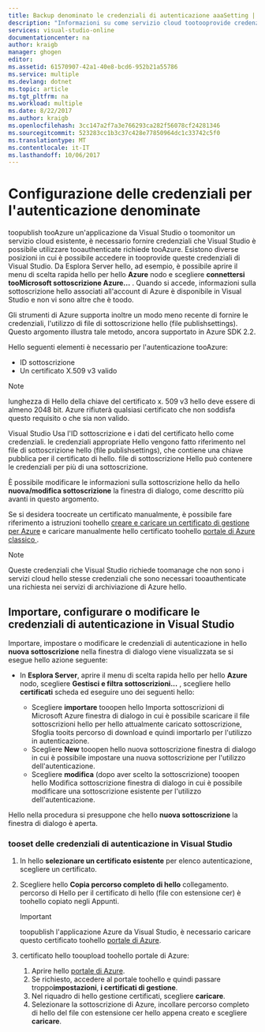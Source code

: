 ```yaml
---
title: Backup denominato le credenziali di autenticazione aaaSetting | Documenti Microsoft
description: "Informazioni su come servizio cloud tootooprovide credenziali che Visual Studio è possibile utilizzare tooauthenticate richieste tooAzure toopublish tooAzure un'applicazione da Visual Studio o toomonitor esistente... "
services: visual-studio-online
documentationcenter: na
author: kraigb
manager: ghogen
editor: 
ms.assetid: 61570907-42a1-40e8-bcd6-952b21a55786
ms.service: multiple
ms.devlang: dotnet
ms.topic: article
ms.tgt_pltfrm: na
ms.workload: multiple
ms.date: 8/22/2017
ms.author: kraigb
ms.openlocfilehash: 3cc147a2f7a3e766293ca282f56078cf24281346
ms.sourcegitcommit: 523283cc1b3c37c428e77850964dc1c33742c5f0
ms.translationtype: MT
ms.contentlocale: it-IT
ms.lasthandoff: 10/06/2017
---
```

# <a name="setting-up-named-authentication-credentials"></a>Configurazione delle credenziali per l'autenticazione denominate
toopublish tooAzure un'applicazione da Visual Studio o toomonitor un servizio cloud esistente, è necessario fornire credenziali che Visual Studio è possibile utilizzare tooauthenticate richiede tooAzure. Esistono diverse posizioni in cui è possibile accedere in tooprovide queste credenziali di Visual Studio. Da Esplora Server hello, ad esempio, è possibile aprire il menu di scelta rapida hello per hello **Azure** nodo e scegliere **connettersi tooMicrosoft sottoscrizione Azure...** . Quando si accede, informazioni sulla sottoscrizione hello associati all'account di Azure è disponibile in Visual Studio e non vi sono altre che è toodo.

Gli strumenti di Azure supporta inoltre un modo meno recente di fornire le credenziali, l'utilizzo di file di sottoscrizione hello (file publishsettings). Questo argomento illustra tale metodo, ancora supportato in Azure SDK 2.2.

Hello seguenti elementi è necessario per l'autenticazione tooAzure:

* ID sottoscrizione
* Un certificato X.509 v3 valido

> [!NOTE]
> lunghezza di Hello della chiave del certificato x. 509 v3 hello deve essere di almeno 2048 bit. Azure rifiuterà qualsiasi certificato che non soddisfa questo requisito o che sia non valido.
>
>

Visual Studio Usa l'ID sottoscrizione e i dati del certificato hello come credenziali. le credenziali appropriate Hello vengono fatto riferimento nel file di sottoscrizione hello (file publishsettings), che contiene una chiave pubblica per il certificato di hello. file di sottoscrizione Hello può contenere le credenziali per più di una sottoscrizione.

È possibile modificare le informazioni sulla sottoscrizione hello da hello **nuova/modifica sottoscrizione** la finestra di dialogo, come descritto più avanti in questo argomento.

Se si desidera toocreate un certificato manualmente, è possibile fare riferimento a istruzioni toohello [creare e caricare un certificato di gestione per Azure](https://msdn.microsoft.com/library/windowsazure/gg551722.aspx) e caricare manualmente hello certificato toohello [portale di Azure classico ](http://go.microsoft.com/fwlink/?LinkID=213885).

> [!NOTE]
> Queste credenziali che Visual Studio richiede toomanage che non sono i servizi cloud hello stesse credenziali che sono necessari tooauthenticate una richiesta nei servizi di archiviazione di Azure hello.
>
>

## <a name="import-set-up-or-edit-authentication-credentials-in-visual-studio"></a>Importare, configurare o modificare le credenziali di autenticazione in Visual Studio
Importare, impostare o modificare le credenziali di autenticazione in hello **nuova sottoscrizione** nella finestra di dialogo viene visualizzata se si esegue hello azione seguente:

* In **Esplora Server**, aprire il menu di scelta rapida hello per hello **Azure** nodo, scegliere **Gestisci e filtra sottoscrizioni...** , scegliere hello **certificati** scheda ed eseguire uno dei seguenti hello:

    * Scegliere **importare** tooopen hello Importa sottoscrizioni di Microsoft Azure finestra di dialogo in cui è possibile scaricare il file sottoscrizioni hello per hello attualmente caricato sottoscrizione, Sfoglia tooits percorso di download e quindi importarlo per l'utilizzo in autenticazione.
    * Scegliere **New** tooopen hello nuova sottoscrizione finestra di dialogo in cui è possibile impostare una nuova sottoscrizione per l'utilizzo dell'autenticazione.
    * Scegliere **modifica** (dopo aver scelto la sottoscrizione) tooopen hello Modifica sottoscrizione finestra di dialogo in cui è possibile modificare una sottoscrizione esistente per l'utilizzo dell'autenticazione. 

Hello nella procedura si presuppone che hello **nuova sottoscrizione** la finestra di dialogo è aperta.

### <a name="tooset-up-authentication-credentials-in-visual-studio"></a>tooset delle credenziali di autenticazione in Visual Studio
1. In hello **selezionare un certificato esistente** per elenco autenticazione, scegliere un certificato.
2. Scegliere hello **Copia percorso completo di hello** collegamento. percorso di Hello per il certificato di hello (file con estensione cer) è toohello copiato negli Appunti.

   > [!IMPORTANT]
   > toopublish l'applicazione Azure da Visual Studio, è necessario caricare questo certificato toohello [portale di Azure](http://go.microsoft.com/fwlink/p/?LinkID=525040).
   >
   >
3. certificato hello tooupload toohello portale di Azure:

   1. Aprire hello [portale di Azure](http://go.microsoft.com/fwlink/p/?LinkID=525040).
   2. Se richiesto, accedere al portale toohello e quindi passare troppo**impostazioni**, **i certificati di gestione**.
   3. Nel riquadro di hello gestione certificati, scegliere **caricare**.
   4. Selezionare la sottoscrizione di Azure, incollare percorso completo di hello del file con estensione cer hello appena creato e scegliere **caricare**.
